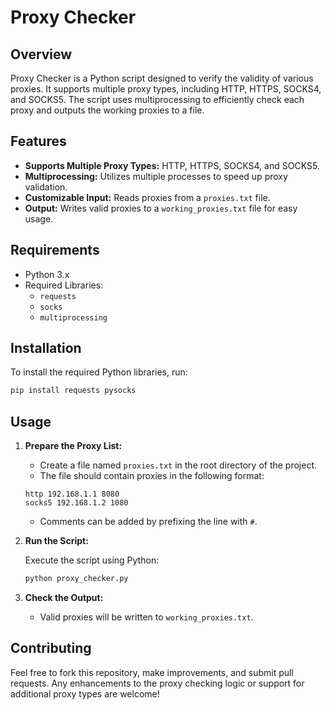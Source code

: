 # Proxy Checker

## Overview

Proxy Checker is a Python script designed to verify the validity of various proxies. It supports multiple proxy types, including HTTP, HTTPS, SOCKS4, and SOCKS5. The script uses multiprocessing to efficiently check each proxy and outputs the working proxies to a file.

## Features

- **Supports Multiple Proxy Types:** HTTP, HTTPS, SOCKS4, and SOCKS5.
- **Multiprocessing:** Utilizes multiple processes to speed up proxy validation.
- **Customizable Input:** Reads proxies from a `proxies.txt` file.
- **Output:** Writes valid proxies to a `working_proxies.txt` file for easy usage.

## Requirements

- Python 3.x
- Required Libraries:
  - `requests`
  - `socks`
  - `multiprocessing`

## Installation

To install the required Python libraries, run:

```bash
pip install requests pysocks
```

## Usage

1. **Prepare the Proxy List:** 
   - Create a file named `proxies.txt` in the root directory of the project.
   - The file should contain proxies in the following format:

   ```plaintext
   http 192.168.1.1 8080
   socks5 192.168.1.2 1080
   ```
   - Comments can be added by prefixing the line with `#`.

2. **Run the Script:**

   Execute the script using Python:

   ```bash
   python proxy_checker.py
   ```

3. **Check the Output:**
   - Valid proxies will be written to `working_proxies.txt`.

## Contributing

Feel free to fork this repository, make improvements, and submit pull requests. Any enhancements to the proxy checking logic or support for additional proxy types are welcome!


